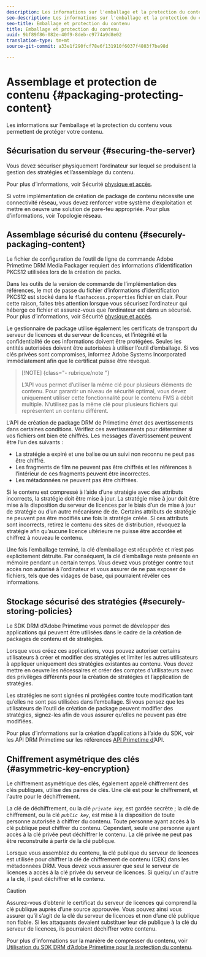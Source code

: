 ```yaml
---
description: Les informations sur l'emballage et la protection du contenu vous permettent de protéger votre contenu.
seo-description: Les informations sur l'emballage et la protection du contenu vous permettent de protéger votre contenu.
seo-title: Emballage et protection du contenu
title: Emballage et protection du contenu
uuid: 9bf89f86-082e-40f9-8deb-c9774a9d8e02
translation-type: tm+mt
source-git-commit: a33e1f290fcf78e6f131910f6037f4803f7be98d

---
```



# Assemblage et protection de contenu {#packaging-protecting-content}

Les informations sur l&#39;emballage et la protection du contenu vous permettent de protéger votre contenu.

## Sécurisation du serveur {#securing-the-server}

Vous devez sécuriser physiquement l’ordinateur sur lequel se produisent la gestion des stratégies et l’assemblage du contenu.

Pour plus d’informations, voir Sécurité [physique et accès](../../secure-deployment-guidelines/physical-sec-and-access.md).

Si votre implémentation de création de package de contenu nécessite une connectivité réseau, vous devez renforcer votre système d’exploitation et mettre en oeuvre une solution de pare-feu appropriée. Pour plus d’informations, voir Topologie [](../../secure-deployment-guidelines/overview/network-topology.md)réseau.

## Assemblage sécurisé du contenu {#securely-packaging-content}

Le fichier de configuration de l’outil de ligne de commande Adobe Primetime DRM Media Packager requiert des informations d’identification PKCS12 utilisées lors de la création de packs.

Dans les outils de la version de commande de l’implémentation des références, le mot de passe du fichier d’informations d’identification PKCS12 est stocké dans le `flashaccess.properties` fichier en clair. Pour cette raison, faites très attention lorsque vous sécurisez l’ordinateur qui héberge ce fichier et assurez-vous que l’ordinateur est dans un   sécurisé. Pour plus d’informations, voir Sécurité [physique et accès](../../secure-deployment-guidelines/physical-sec-and-access.md).

Le gestionnaire de package utilise également les certificats de transport du serveur de licences et du serveur de licences, et l’intégrité et la confidentialité de ces informations doivent être protégées. Seules les entités autorisées doivent être autorisées à utiliser l’outil d’emballage. Si vos clés privées sont compromises, informez Adobe Systems Incorporated immédiatement afin que le certificat puisse être révoqué.

>[!NOTE] {class=&quot;- rubrique/note &quot;}
>
>L’API vous permet d’utiliser la même clé pour plusieurs éléments de contenu. Pour garantir un niveau de sécurité optimal, vous devez uniquement utiliser cette fonctionnalité pour le contenu FMS à débit multiple. N’utilisez pas la même clé pour plusieurs fichiers qui représentent un contenu différent.

L’API de création de package DRM de Primetime émet des avertissements dans certaines conditions. Vérifiez ces avertissements pour déterminer si vos fichiers ont bien été chiffrés. Les messages d’avertissement peuvent être l’un des suivants :

* La stratégie a expiré et une balise ou un suivi non reconnu ne peut pas être chiffré.
* Les fragments de film ne peuvent pas être chiffrés et les références à l’intérieur de ces fragments peuvent être incorrectes.
* Les métadonnées ne peuvent pas être chiffrées.

Si le contenu est compressé à l’aide d’une stratégie avec des attributs incorrects, la stratégie doit être mise à jour. La stratégie mise à jour doit être mise à la disposition du serveur de licences par le biais d’un de mise à jour de stratégie ou d’un autre mécanisme de  de. Certains attributs de stratégie ne peuvent pas être modifiés une fois la stratégie créée. Si ces attributs sont incorrects, retirez le contenu des sites de distribution, révoquez la stratégie afin qu’aucune licence ultérieure ne puisse être accordée et chiffrez à nouveau le contenu.

Une fois l’emballage terminé, la clé d’emballage est récupérée et n’est pas explicitement détruite. Par conséquent, la clé d’emballage reste présente en mémoire pendant un certain temps. Vous devez vous protéger contre tout accès non autorisé à l’ordinateur et vous assurer de ne pas exposer de fichiers, tels que des vidages de base, qui pourraient révéler ces informations.

## Stockage sécurisé des stratégies {#securely-storing-policies}

Le SDK DRM d’Adobe Primetime vous permet de développer des applications qui peuvent être utilisées dans le cadre de la création de packages de contenu et de stratégies.

Lorsque vous créez ces applications, vous pouvez autoriser certains utilisateurs à créer et modifier des stratégies et limiter les autres utilisateurs à appliquer uniquement des stratégies existantes au contenu. Vous devez mettre en oeuvre les  nécessaires et créer des comptes d’utilisateurs avec des privilèges différents pour la création de stratégies et l’application de stratégies.

Les stratégies ne sont signées ni protégées contre toute modification tant qu’elles ne sont pas utilisées dans l’emballage. Si vous pensez que les utilisateurs de l’outil de création de package peuvent modifier des stratégies, signez-les afin de vous assurer qu’elles ne peuvent pas être modifiées.

Pour plus d’informations sur la création d’applications à l’aide du SDK, voir les API DRM Primetime sur les références [API Primetime d’](https://help.adobe.com/en_US/primetime/api/index.html#api-Adobe_Primetime_API_References)API.

## Chiffrement asymétrique des clés {#asymmetric-key-encryption}

Le chiffrement asymétrique des clés, également appelé chiffrement des clés publiques, utilise des paires de clés. Une clé est pour le chiffrement, et l&#39;autre pour le déchiffrement.

La clé de déchiffrement, ou la clé *`private key`*, est gardée secrète ; la clé de chiffrement, ou la clé *`public key`*, est mise à la disposition de toute personne autorisée à chiffrer du contenu. Toute personne ayant accès à la clé publique peut chiffrer du contenu. Cependant, seule une personne ayant accès à la clé privée peut déchiffrer le contenu. La clé privée ne peut pas être reconstruite à partir de la clé publique.

Lorsque vous assemblez du contenu, la clé publique du serveur de licences est utilisée pour chiffrer la clé de chiffrement de contenu (CEK) dans les métadonnées DRM. Vous devez vous assurer que seul le serveur de licences a accès à la clé privée du serveur de licences. Si quelqu&#39;un d&#39;autre a la clé, il peut déchiffrer et  le contenu.

>[!CAUTION]
>
>Assurez-vous d’obtenir le certificat du serveur de licences qui comprend la clé publique auprès d’une source approuvée. Vous pouvez ainsi vous assurer qu’il s’agit de la clé du serveur de licences et non d’une clé publique non fiable. Si les attaquants devaient substituer leur clé publique à la clé du serveur de licences, ils pourraient déchiffrer votre contenu.

Pour plus d’informations sur la manière de compresser du contenu, voir [Utilisation du SDK DRM d’Adobe Primetime pour la protection du contenu](https://helpx.adobe.com/content/dam/help/en/primetime/drm/drm_protecting_content.pdf).